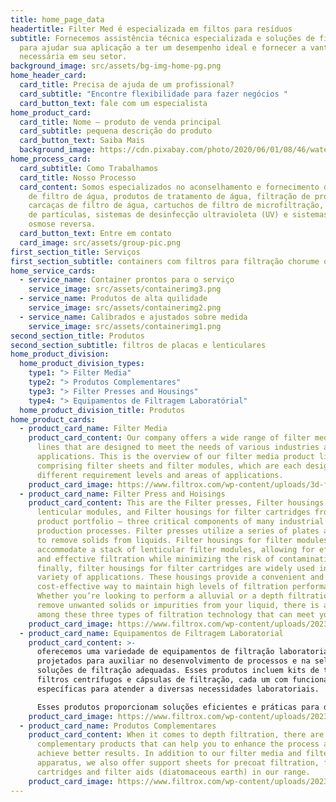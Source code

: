 ```yaml
---
title: home_page_data
headertitle: Filter Med é especializada em filtos para resíduos
subtitle: Fornecemos assistência técnica especializada e soluções de filtragem
  para ajudar sua aplicação a ter um desempenho ideal e fornecer a vantagem
  necessária em seu setor.
background_image: src/assets/bg-img-home-pg.png
home_header_card:
  card_title: Precisa de ajuda de um profissional?
  card_subtitle: "Encontre flexibilidade para fazer negócios "
  card_button_text: fale com um especialista
home_product_card:
  card_title: Nome – produto de venda principal
  card_subtitle: pequena descrição do produto
  card_button_text: Saiba Mais
  background_image: https://cdn.pixabay.com/photo/2020/06/01/08/46/water-5245722_1280.jpg
home_process_card:
  card_subtitle: Como Trabalhamos
  card_title: Nosso Processo
  card_content: Somos especializados no aconselhamento e fornecimento de sistemas
    de filtro de água, produtos de tratamento de água, filtração de processo,
    carcaças de filtro de água, cartuchos de filtro de microfiltração, filtração
    de partículas, sistemas de desinfecção ultravioleta (UV) e sistemas de
    osmose reversa.
  card_button_text: Entre em contato
  card_image: src/assets/group-pic.png
first_section_title: Serviços
first_section_subtitle: containers com filtros para filtração chorume ou aterro sanitário
home_service_cards:
  - service_name: Container prontos para o serviço
    service_image: src/assets/containerimg3.png
  - service_name: Produtos de alta quilidade
    service_image: src/assets/containerimg2.png
  - service_name: Calibrados e ajustados sobre medida
    service_image: src/assets/containerimg1.png
second_section_title: Produtos
second_section_subtitle: filtros de placas e lenticulares
home_product_division:
  home_product_division_types:
    type1: "> Filter Media"
    type2: "> Produtos Complementares"
    type3: "> Filter Presses and Housings"
    type4: "> Equipamentos de Filtragem Laboratórial"
  home_product_division_title: Produtos
home_product_cards:
  - product_card_name: Filter Media
    product_card_content: Our company offers a wide range of filter media product
      lines that are designed to meet the needs of various industries and
      applications. This is the overview of our filter media product lines,
      comprising filter sheets and filter modules, which are each designed for
      different requirement levels and areas of applications.
    product_card_image: https://www.filtrox.com/wp-content/uploads/3d-flip-book/auto-thumbnails/52337.png
  - product_card_name: Filter Press and Hoisings
    product_card_content: This are the Filter presses, Filter housings for
      lenticular modules, and Filter housings for filter cartridges from our
      product portfolio – three critical components of many industrial
      production processes. Filter presses utilize a series of plates and frames
      to remove solids from liquids. Filter housings for filter modules, can
      accommodate a stack of lenticular filter modules, allowing for efficient
      and effective filtration while minimizing the risk of contamination. And
      finally, filter housings for filter cartridges are widely used in a
      variety of applications. These housings provide a convenient and
      cost-effective way to maintain high levels of filtration performance.
      Whether you’re looking to perform a alluvial or a depth filtration to
      remove unwanted solids or impurities from your liquid, there is a solution
      among these three types of filtration technology that can meet your needs.
    product_card_image: https://www.filtrox.com/wp-content/uploads/2023/04/Novox_ST_500x404.jpg
  - product_card_name: Equipamentos de Filtragem Laboratorial
    product_card_content: >-
      oferecemos uma variedade de equipamentos de filtração laboratorial
      projetados para auxiliar no desenvolvimento de processos e na seleção de
      soluções de filtração adequadas. Esses produtos incluem kits de teste,
      filtros centrífugos e cápsulas de filtração, cada um com funcionalidades
      específicas para atender a diversas necessidades laboratoriais.

      Esses produtos proporcionam soluções eficientes e práticas para diversas necessidades de filtração em ambientes laboratoriais, facilitando o desenvolvimento e a otimização de processos de filtração.
    product_card_image: https://www.filtrox.com/wp-content/uploads/2023/03/DSC02797_freigestellt_web.jpg
  - product_card_name: Produtos Complementares
    product_card_content: When it comes to depth filtration, there are several
      complementary products that can help you to enhance the process and
      achieve better results. In addition to our filter media and filter
      apparatus, we also offer support sheets for precoat filtration, filter
      cartridges and filter aids (diatomaceous earth) in our range.
    product_card_image: https://www.filtrox.com/wp-content/uploads/2023/06/Filtrap_Schraege-Ansicht_500x522_web-287x300.jpg
---
```

